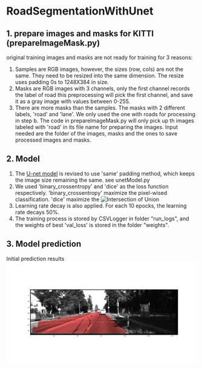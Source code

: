 # RoadSegmentationWithUnet
## 1. prepare images and masks for KITTI (prepareImageMask.py)
original training images and masks are not ready for training for 3 reasons:
1. Samples are RGB images, however, the sizes (row, cols) are not the same. They need to be resized
    into the same dimension. The resize uses padding 0s to 1248X384 in size.
2. Masks are RGB images with 3 channels, only the first channel records the label of road
    this preprocessing will pick the first channel, and save it as a gray image with values between
    0-255.
3. There are more masks than the samples. The masks with 2 different labels, 'road' and 'lane'. 
    We only used the one with roads for processing in step b. The code in prepareImageMask.py will
    only pick up th images labeled with 'road' in its file name for preparing the images.
Input needed are the folder of the images, masks and the ones to save processed images and masks.

## 2. Model
1. The [U-net model](https://lmb.informatik.uni-freiburg.de/people/ronneber/u-net/) is revised to 
   use 'same' padding method, which keeps the image size remaining the same. see unetModel.py
2. We used 'binary_crossentropy' and 'dice' as the loss function respectively.
   'binary_crossentropy' maximize the pixel-wised classification.
   'dice' maximize the ![Intersection of Union](https://www.pyimagesearch.com/2016/11/07/intersection-over-union-iou-for-object-detection/)
3. Learning rate decay is also applied. For each 10 epocks, the learning rate decays 50%. 
4. The training process is stored by CSVLogger in folder "run_logs", and the weights of best 'val_loss' is stored in the folder "weights".
	
## 3. Model prediction
Initial prediction results ![RoadSegmentation](images/initial_result.png)

